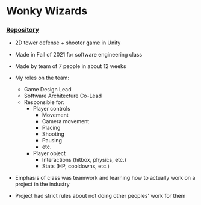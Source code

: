 # Wonky Wizards

### [Repository](https://github.com/Bloonagins/WonkyWizards)

- 2D tower defense + shooter game in Unity

- Made in Fall of 2021 for software engineering class

- Made by team of 7 people in about 12 weeks

- My roles on the team:
	- Game Design Lead
	- Software Architecture Co-Lead
	- Responsible for:
		- Player controls
			- Movement
			- Camera movement
			- Placing
			- Shooting
			- Pausing
			- etc.
		- Player object
			- Interactions (hitbox, physics, etc.)
			- Stats (HP, cooldowns, etc.)

- Emphasis of class was teamwork and learning how to actually work on a project in the industry

- Project had strict rules about not doing other peoples' work for them
